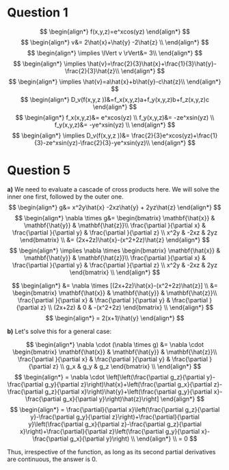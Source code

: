# Question 1

$$
\begin{align*}
f(x,y,z)=e^xcos(yz)
\end{align*}
$$
$$
\begin{align*} 
v&= 2\hat{x}+\hat{y} -2\hat{z} \\
\end{align*}
$$
$$
\begin{align*}
\implies \lVert v \rVert&= 3\\
\end{align*}
$$
$$
\begin{align*}
\implies \hat{v}=\frac{2}{3}\hat{x}+\frac{1}{3}\hat{y}-\frac{2}{3}\hat{z}\\
\end{align*}
$$
$$
\begin{align*}
\implies \hat{v}=a\hat{x}+b\hat{y}-c\hat{z}\\
\end{align*}
$$
$$
\begin{align*}
D_v(f(x,y,z ))&=f_x(x,y,z)a+f_y(x,y,z)b+f_z(x,y,z)c
\end{align*}
$$
$$
\begin{align*}
f_x(x,y,z)&= e^xcos(yz) \\
f_y(x,y,z)&= -ze^xsin(yz) \\
f_y(x,y,z)&= -ye^xsin(yz) \\
\end{align*}
$$
$$
\begin{align*}
\implies D_v(f(x,y,z ))&= \frac{2}{3}e^xcos(yz)+\frac{1}{3}-ze^xsin(yz)-\frac{2}{3}-ye^xsin(yz)\\
\end{align*}
$$

# Question 5
**a)** We need to evaluate a cascade of cross products here. We will solve the inner one first, followed by the outer one.
$$
\begin{align*}
g&= x^2y\hat{x} -2xz\hat{y} + 2yz\hat{z}
\end{align*}
$$
$$
\begin{align*}
\nabla \times g&= \begin{bmatrix}
\mathbf{\hat{x}} & \mathbf{\hat{y}} & \mathbf{\hat{z}}\\ 
\frac{\partial }{\partial x} & \frac{\partial }{\partial y} & \frac{\partial }{\partial z} \\
x^2y & -2xz & 2yz
\end{bmatrix} \\
&= (2x+2z)\hat{x}-(x^2+2z)\hat{z}
\end{align*}
$$
$$
\begin{align*}
\implies \nabla \times 
\begin{bmatrix}
\mathbf{\hat{x}} & \mathbf{\hat{y}} & \mathbf{\hat{z}}\\ 
\frac{\partial }{\partial x} & \frac{\partial }{\partial y} & \frac{\partial }{\partial z} \\
x^2y & -2xz & 2yz 
\end{bmatrix} \\ 
\end{align*}
$$

$$
\begin{align*}
&= \nabla \times [(2x+2z)\hat{x}-(x^2+2z)\hat{z}] \\
&= \begin{bmatrix}
\mathbf{\hat{x}} & \mathbf{\hat{y}} & \mathbf{\hat{z}}\\ 
\frac{\partial }{\partial x} & \frac{\partial }{\partial y} & \frac{\partial }{\partial z} \\
(2x+2z) & 0 & -(x^2+2z)  
\end{bmatrix} \\ 
\end{align*}
$$
$$
\begin{align*}
= 2(x+1)\hat{y}
\end{align*}
$$

**b)** Let's solve this for a general case:

$$
\begin{align*}
\nabla \cdot (\nabla \times g) &= \nabla \cdot 
\begin{bmatrix}
\mathbf{\hat{x}} & \mathbf{\hat{y}} & \mathbf{\hat{z}}\\ 
\frac{\partial }{\partial x} & \frac{\partial }{\partial y} & \frac{\partial }{\partial z} \\
g_x & g_y & g_z  
\end{bmatrix} \\ 
\end{align*}
$$
$$
\begin{align*}
= \nabla \cdot \left[\left(\frac{\partial g_z}{\partial y}-\frac{\partial g_y}{\partial z}\right)\hat{x}+\left(\frac{\partial g_x}{\partial z}-\frac{\partial g_z}{\partial x}\right)\hat{y}+\left(\frac{\partial g_y}{\partial x}-\frac{\partial g_x}{\partial y}\right)\hat{z}\right]
\end{align*}
$$
$$
\begin{align*}
= \frac{\partial}{\partial x}\left(\frac{\partial g_z}{\partial y}-\frac{\partial g_y}{\partial z}\right)+\frac{\partial}{\partial y}\left(\frac{\partial g_x}{\partial z}-\frac{\partial g_z}{\partial x}\right)+\frac{\partial}{\partial z}\left(\frac{\partial g_y}{\partial x}-\frac{\partial g_x}{\partial y}\right) \\
\end{align*} \\
= 0
$$

Thus, irrespective of the function, as long as its second partial derivatives are continuous, the answer is 0. 
